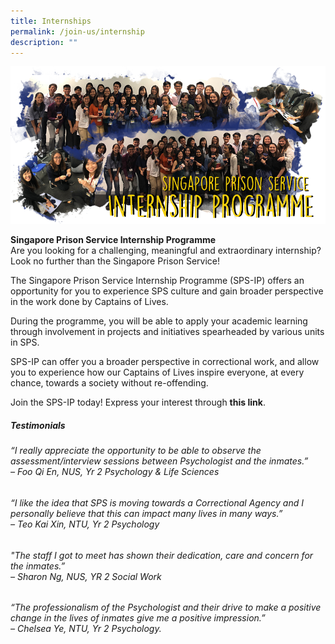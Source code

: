 ```yaml
---
title: Internships
permalink: /join-us/internship
description: ""
---
```

![Alt text for image on Isomer site](/images/internship-banner.png)

**Singapore Prison Service Internship Programme**<br>
Are you looking for a challenging, meaningful and extraordinary internship? Look no further than the Singapore Prison Service!

The Singapore Prison Service Internship Programme (SPS-IP) offers an opportunity for you to experience SPS culture and gain broader perspective in the work done by Captains of Lives.

During the programme, you will be able to apply your academic learning through involvement in projects and initiatives spearheaded by various units in SPS.

SPS-IP can offer you a broader perspective in correctional work, and allow you to experience how our Captains of Lives inspire everyone, at every chance, towards a society without re-offending.

Join the SPS-IP today! Express your interest through **this link**.

##### **Testimonials**<br>
###### “I really appreciate the opportunity to be able to observe the assessment/interview sessions between Psychologist and the inmates.” <br> – Foo Qi En, NUS, Yr 2 Psychology & Life Sciences 

###### “I like the idea that SPS is moving towards a Correctional Agency and I personally believe that this can impact many lives in many ways.”<br> – Teo Kai Xin, NTU, Yr 2 Psychology

###### "The staff I got to meet has shown their dedication, care and concern for the inmates.” <br> –  Sharon Ng, NUS, YR 2 Social Work

###### “The professionalism of the Psychologist and their drive to make a positive change in the lives of inmates give me a positive impression.” <br> – Chelsea Ye, NTU, Yr 2 Psychology.